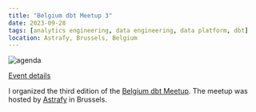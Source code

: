 ```yaml
---
title: "Belgium dbt Meetup 3"
date: 2023-09-28
tags: [analytics engineering, data engineering, data platform, dbt]
location: Astrafy, Brussels, Belgium
---
```


![agenda](https://secure.meetupstatic.com/photos/event/a/b/2/600_513662738.webp)

[Event details](https://www.meetup.com/analytics-engineering-belgium/events/292206667/)

I organized the third edition of the [Belgium dbt Meetup](https://www.meetup.com/analytics-engineering-belgium/). The meetup was hosted by [Astrafy](https://www.astrafy.io/) in Brussels.
